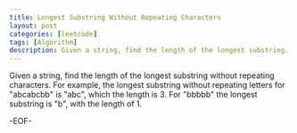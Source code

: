 ```yaml
---
title: Longest Substring Without Repeating Characters
layout: post
categories: [leetcode]
tags: [Algorithm]
description: Given a string, find the length of the longest substring...
---
```


Given a string, find the length of the longest substring without repeating characters. For example, the longest substring without repeating letters for "abcabcbb" is "abc", which the length is 3. For "bbbbb" the longest substring is "b", with the length of 1.



-EOF-